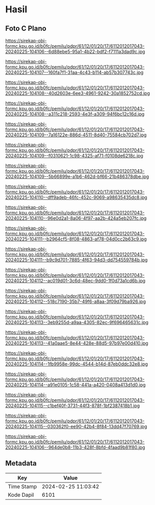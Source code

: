 # Hasil

## Foto C Plano

https://sirekap-obj-formc.kpu.go.id/b0fc/pemilu/pdpr/61/12/01/20/17/6112012017043-20240225-104106--6d88ebe5-95a1-4b22-bdf2-f7111a3dad9c.jpg

https://sirekap-obj-formc.kpu.go.id/b0fc/pemilu/pdpr/61/12/01/20/17/6112012017043-20240225-104107--160fa7f1-31aa-4c43-b114-ab57b307743c.jpg

https://sirekap-obj-formc.kpu.go.id/b0fc/pemilu/pdpr/61/12/01/20/17/6112012017043-20240225-104108--40d2603e-6ee3-4961-9242-30a1852752cd.jpg

https://sirekap-obj-formc.kpu.go.id/b0fc/pemilu/pdpr/61/12/01/20/17/6112012017043-20240225-104108--a311c218-2593-4e3f-a309-94f6bc12c16d.jpg

https://sirekap-obj-formc.kpu.go.id/b0fc/pemilu/pdpr/61/12/01/20/17/6112012017043-20240225-104109--7a16122e-886d-4511-8d40-75584cb702d7.jpg

https://sirekap-obj-formc.kpu.go.id/b0fc/pemilu/pdpr/61/12/01/20/17/6112012017043-20240225-104109--f0310621-1c98-4325-af71-f0108de6218c.jpg

https://sirekap-obj-formc.kpu.go.id/b0fc/pemilu/pdpr/61/12/01/20/17/6112012017043-20240225-104109--5b66899e-a1b6-462d-bf66-21b486378dbe.jpg

https://sirekap-obj-formc.kpu.go.id/b0fc/pemilu/pdpr/61/12/01/20/17/6112012017043-20240225-104110--dff9adeb-46fc-452c-9069-a98635435dc8.jpg

https://sirekap-obj-formc.kpu.go.id/b0fc/pemilu/pdpr/61/12/01/20/17/6112012017043-20240225-104110--96e0d2a1-8a06-4f97-aa2b-424a5eb207fc.jpg

https://sirekap-obj-formc.kpu.go.id/b0fc/pemilu/pdpr/61/12/01/20/17/6112012017043-20240225-104111--b2964cf5-8f08-4863-af78-04d0cc2b63c9.jpg

https://sirekap-obj-formc.kpu.go.id/b0fc/pemilu/pdpr/61/12/01/20/17/6112012017043-20240225-104111--b9c9d701-7885-4f63-94d3-dd754559784b.jpg

https://sirekap-obj-formc.kpu.go.id/b0fc/pemilu/pdpr/61/12/01/20/17/6112012017043-20240225-104112--ac019d01-3c6d-48ec-9dd0-1f0d73a1cd6b.jpg

https://sirekap-obj-formc.kpu.go.id/b0fc/pemilu/pdpr/61/12/01/20/17/6112012017043-20240225-104112--518c7190-35b7-49f6-a8aa-3f09d79ba926.jpg

https://sirekap-obj-formc.kpu.go.id/b0fc/pemilu/pdpr/61/12/01/20/17/6112012017043-20240225-104113--3eb9255d-a9aa-4305-82ec-9f696465631c.jpg

https://sirekap-obj-formc.kpu.go.id/b0fc/pemilu/pdpr/61/12/01/20/17/6112012017043-20240225-104113--41a0aae5-8e44-428e-88d5-97b97e00d410.jpg

https://sirekap-obj-formc.kpu.go.id/b0fc/pemilu/pdpr/61/12/01/20/17/6112012017043-20240225-104114--1fb9958e-99dc-4544-b14d-87eb0ddc32e8.jpg

https://sirekap-obj-formc.kpu.go.id/b0fc/pemilu/pdpr/61/12/01/20/17/6112012017043-20240225-104114--a91e0105-1c58-441a-a420-0408a413d1d0.jpg

https://sirekap-obj-formc.kpu.go.id/b0fc/pemilu/pdpr/61/12/01/20/17/6112012017043-20240225-104115--c1bef40f-3731-44f3-878f-1bf2387418b1.jpg

https://sirekap-obj-formc.kpu.go.id/b0fc/pemilu/pdpr/61/12/01/20/17/6112012017043-20240225-104115--030362f0-ee90-42b4-8f84-13dd47f70769.jpg

https://sirekap-obj-formc.kpu.go.id/b0fc/pemilu/pdpr/61/12/01/20/17/6112012017043-20240225-104106--964de0b8-11b3-428f-8bfd-4faad9b81f80.jpg


## Metadata

| Key        | Value               |
| ---------- | ------------------- |
| Time Stamp | 2024-02-25 11:03:42 |
| Kode Dapil | 6101                |



